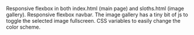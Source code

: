 Responsive flexbox in both index.html (main page) and sloths.html (image gallery).
Responsive flexbox navbar.
The image gallery has a tiny bit of js to toggle the selected image fullscreen.
CSS variables to easily change the color scheme.
